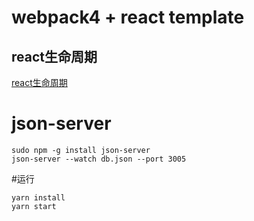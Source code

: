 # webpack4 + react template

## react生命周期
[react生命周期](./react-life-cycle.md)

# json-server
```shell
sudo npm -g install json-server
json-server --watch db.json --port 3005
```
#运行
```
yarn install 
yarn start
```